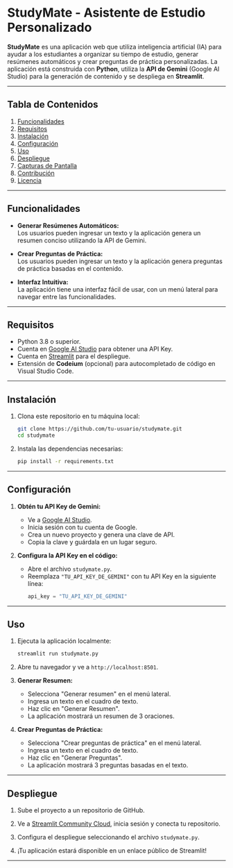 # StudyMate - Asistente de Estudio Personalizado

**StudyMate** es una aplicación web que utiliza inteligencia artificial (IA) para ayudar a los estudiantes a organizar su tiempo de estudio, generar resúmenes automáticos y crear preguntas de práctica personalizadas. La aplicación está construida con **Python**, utiliza la **API de Gemini** (Google AI Studio) para la generación de contenido y se despliega en **Streamlit**.

---

## Tabla de Contenidos

1. [Funcionalidades](#funcionalidades)
2. [Requisitos](#requisitos)
3. [Instalación](#instalación)
4. [Configuración](#configuración)
5. [Uso](#uso)
6. [Despliegue](#despliegue)
7. [Capturas de Pantalla](#capturas-de-pantalla)
8. [Contribución](#contribución)
9. [Licencia](#licencia)

---

## Funcionalidades

- **Generar Resúmenes Automáticos:**  
  Los usuarios pueden ingresar un texto y la aplicación genera un resumen conciso utilizando la API de Gemini.

- **Crear Preguntas de Práctica:**  
  Los usuarios pueden ingresar un texto y la aplicación genera preguntas de práctica basadas en el contenido.

- **Interfaz Intuitiva:**  
  La aplicación tiene una interfaz fácil de usar, con un menú lateral para navegar entre las funcionalidades.

---

## Requisitos

- Python 3.8 o superior.
- Cuenta en [Google AI Studio](https://aistudio.google.com/) para obtener una API Key.
- Cuenta en [Streamlit](https://streamlit.io/) para el despliegue.
- Extensión de **Codeium** (opcional) para autocompletado de código en Visual Studio Code.

---

## Instalación

1. Clona este repositorio en tu máquina local:

   ```bash
   git clone https://github.com/tu-usuario/studymate.git
   cd studymate
   ```

2. Instala las dependencias necesarias:
   ```bash
   pip install -r requirements.txt
   ```

---

## Configuración

1. **Obtén tu API Key de Gemini:**

   - Ve a [Google AI Studio](https://aistudio.google.com/).
   - Inicia sesión con tu cuenta de Google.
   - Crea un nuevo proyecto y genera una clave de API.
   - Copia la clave y guárdala en un lugar seguro.

2. **Configura la API Key en el código:**
   - Abre el archivo `studymate.py`.
   - Reemplaza `"TU_API_KEY_DE_GEMINI"` con tu API Key en la siguiente línea:
     ```python
     api_key = "TU_API_KEY_DE_GEMINI"
     ```

---

## Uso

1. Ejecuta la aplicación localmente:

   ```bash
   streamlit run studymate.py
   ```

2. Abre tu navegador y ve a `http://localhost:8501`.

3. **Generar Resumen:**

   - Selecciona "Generar resumen" en el menú lateral.
   - Ingresa un texto en el cuadro de texto.
   - Haz clic en "Generar Resumen".
   - La aplicación mostrará un resumen de 3 oraciones.

4. **Crear Preguntas de Práctica:**
   - Selecciona "Crear preguntas de práctica" en el menú lateral.
   - Ingresa un texto en el cuadro de texto.
   - Haz clic en "Generar Preguntas".
   - La aplicación mostrará 3 preguntas basadas en el texto.

---

## Despliegue

1. Sube el proyecto a un repositorio de GitHub.

2. Ve a [Streamlit Community Cloud](https://share.streamlit.io/), inicia sesión y conecta tu repositorio.

3. Configura el despliegue seleccionando el archivo `studymate.py`.

4. ¡Tu aplicación estará disponible en un enlace público de Streamlit!

---
